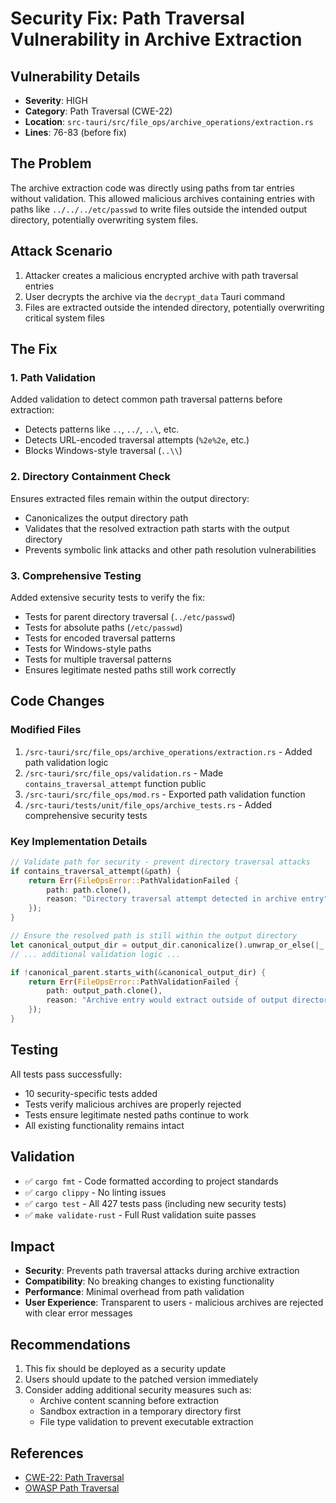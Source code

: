 # Security Fix: Path Traversal Vulnerability in Archive Extraction

## Vulnerability Details
- **Severity**: HIGH
- **Category**: Path Traversal (CWE-22)
- **Location**: `src-tauri/src/file_ops/archive_operations/extraction.rs`
- **Lines**: 76-83 (before fix)

## The Problem
The archive extraction code was directly using paths from tar entries without validation. This allowed malicious archives containing entries with paths like `../../../etc/passwd` to write files outside the intended output directory, potentially overwriting system files.

## Attack Scenario
1. Attacker creates a malicious encrypted archive with path traversal entries
2. User decrypts the archive via the `decrypt_data` Tauri command
3. Files are extracted outside the intended directory, potentially overwriting critical system files

## The Fix

### 1. Path Validation
Added validation to detect common path traversal patterns before extraction:
- Detects patterns like `..`, `../`, `..\`, etc.
- Detects URL-encoded traversal attempts (`%2e%2e`, etc.)
- Blocks Windows-style traversal (`..\\`)

### 2. Directory Containment Check
Ensures extracted files remain within the output directory:
- Canonicalizes the output directory path
- Validates that the resolved extraction path starts with the output directory
- Prevents symbolic link attacks and other path resolution vulnerabilities

### 3. Comprehensive Testing
Added extensive security tests to verify the fix:
- Tests for parent directory traversal (`../etc/passwd`)
- Tests for absolute paths (`/etc/passwd`)
- Tests for encoded traversal patterns
- Tests for Windows-style paths
- Tests for multiple traversal patterns
- Ensures legitimate nested paths still work correctly

## Code Changes

### Modified Files
1. `/src-tauri/src/file_ops/archive_operations/extraction.rs` - Added path validation logic
2. `/src-tauri/src/file_ops/validation.rs` - Made `contains_traversal_attempt` function public
3. `/src-tauri/src/file_ops/mod.rs` - Exported path validation function
4. `/src-tauri/tests/unit/file_ops/archive_tests.rs` - Added comprehensive security tests

### Key Implementation Details
```rust
// Validate path for security - prevent directory traversal attacks
if contains_traversal_attempt(&path) {
    return Err(FileOpsError::PathValidationFailed {
        path: path.clone(),
        reason: "Directory traversal attempt detected in archive entry".to_string(),
    });
}

// Ensure the resolved path is still within the output directory
let canonical_output_dir = output_dir.canonicalize().unwrap_or_else(|_| output_dir.to_path_buf());
// ... additional validation logic ...

if !canonical_parent.starts_with(&canonical_output_dir) {
    return Err(FileOpsError::PathValidationFailed {
        path: output_path.clone(),
        reason: "Archive entry would extract outside of output directory".to_string(),
    });
}
```

## Testing
All tests pass successfully:
- 10 security-specific tests added
- Tests verify malicious archives are properly rejected
- Tests ensure legitimate nested paths continue to work
- All existing functionality remains intact

## Validation
- ✅ `cargo fmt` - Code formatted according to project standards
- ✅ `cargo clippy` - No linting issues
- ✅ `cargo test` - All 427 tests pass (including new security tests)
- ✅ `make validate-rust` - Full Rust validation suite passes

## Impact
- **Security**: Prevents path traversal attacks during archive extraction
- **Compatibility**: No breaking changes to existing functionality
- **Performance**: Minimal overhead from path validation
- **User Experience**: Transparent to users - malicious archives are rejected with clear error messages

## Recommendations
1. This fix should be deployed as a security update
2. Users should update to the patched version immediately
3. Consider adding additional security measures such as:
   - Archive content scanning before extraction
   - Sandbox extraction in a temporary directory first
   - File type validation to prevent executable extraction

## References
- [CWE-22: Path Traversal](https://cwe.mitre.org/data/definitions/22.html)
- [OWASP Path Traversal](https://owasp.org/www-community/attacks/Path_Traversal)